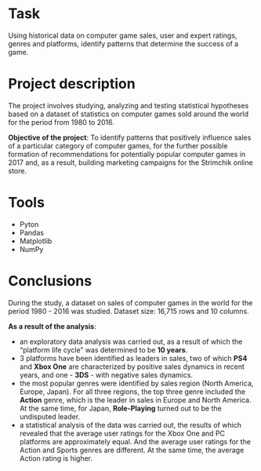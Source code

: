 # Task
Using historical data on computer game sales, user and expert ratings, genres and platforms, identify patterns that determine the success of a game.

# Project description
The project involves studying, analyzing and testing statistical hypotheses based on a dataset of statistics on computer games sold around the world for the period from 1980 to 2016.

**Objective of the project**:
To identify patterns that positively influence sales of a particular category of computer games, for the further possible formation of recommendations for potentially popular computer games in 2017 and, as a result, building marketing campaigns for the Strimchik online store.

# Tools
- Pyton
- Pandas
- Matplotlib
- NumPy

# Сonclusions
During the study, a dataset on sales of computer games in the world for the period 1980 - 2016 was studied.
Dataset size: 16,715 rows and 10 columns.

**As a result of the analysis**:
- an exploratory data analysis was carried out, as a result of which the “platform life cycle” was determined to be **10 years**.
- 3 platforms have been identified as leaders in sales, two of which **PS4** and **Xbox One** are characterized by positive sales dynamics in recent years, and one - **3DS** - with negative sales dynamics.
- the most popular genres were identified by sales region (North America, Europe, Japan). For all three regions, the top three genre included the **Action** genre, which is the leader in sales in Europe and North America. At the same time, for Japan, **Role-Playing** turned out to be the undisputed leader.
- a statistical analysis of the data was carried out, the results of which revealed that the average user ratings for the Xbox One and PC platforms are approximately equal. And the average user ratings for the Action and Sports genres are different. At the same time, the average Action rating is higher.
